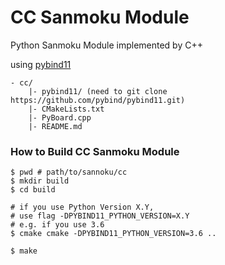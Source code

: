 # CC Sanmoku Module

Python Sanmoku Module implemented by C++

using [pybind11](https://github.com/pybind/pybind11)
```
- cc/
    |- pybind11/ (need to git clone https://github.com/pybind/pybind11.git)
    |- CMakeLists.txt
    |- PyBoard.cpp
    |- README.md

```

### How to Build CC Sanmoku Module
```
$ pwd # path/to/sannoku/cc
$ mkdir build
$ cd build

# if you use Python Version X.Y, 
# use flag -DPYBIND11_PYTHON_VERSION=X.Y
# e.g. if you use 3.6
$ cmake cmake -DPYBIND11_PYTHON_VERSION=3.6 ..

$ make
```

